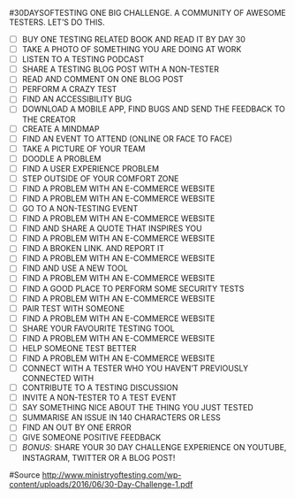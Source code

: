 #30DAYSOFTESTING
ONE BIG CHALLENGE. A COMMUNITY OF AWESOME TESTERS. LET’S DO THIS.


- [ ] BUY ONE TESTING RELATED BOOK AND READ IT BY DAY 30
- [ ] TAKE A PHOTO OF SOMETHING YOU ARE DOING AT WORK
- [ ] LISTEN TO A TESTING PODCAST
- [ ] SHARE A TESTING BLOG POST WITH A NON-TESTER
- [ ]  READ AND COMMENT ON ONE BLOG POST
- [ ] PERFORM A CRAZY TEST
- [ ] FIND AN ACCESSIBILITY BUG
- [ ] DOWNLOAD A MOBILE APP, FIND BUGS AND SEND THE FEEDBACK TO THE CREATOR
- [ ] CREATE A MINDMAP
- [ ] FIND AN EVENT TO ATTEND (ONLINE OR FACE TO FACE)
- [ ] TAKE A PICTURE OF YOUR TEAM
- [ ] DOODLE A PROBLEM
- [ ] FIND A USER EXPERIENCE PROBLEM
- [ ] STEP OUTSIDE OF YOUR COMFORT ZONE
- [ ] FIND A PROBLEM WITH AN E-COMMERCE WEBSITE
- [ ] FIND A PROBLEM WITH AN E-COMMERCE WEBSITE
- [ ] GO TO A NON-TESTING EVENT
- [ ] FIND A PROBLEM WITH AN E-COMMERCE WEBSITE
- [ ] FIND AND SHARE A QUOTE THAT INSPIRES YOU
- [ ] FIND A PROBLEM WITH AN E-COMMERCE WEBSITE
- [ ] FIND A BROKEN LINK. AND REPORT IT
- [ ] FIND A PROBLEM WITH AN E-COMMERCE WEBSITE
- [ ] FIND AND USE A NEW TOOL
- [ ] FIND A PROBLEM WITH AN E-COMMERCE WEBSITE
- [ ] FIND A GOOD PLACE TO PERFORM SOME SECURITY TESTS
- [ ] FIND A PROBLEM WITH AN E-COMMERCE WEBSITE
- [ ] PAIR TEST WITH SOMEONE
- [ ] FIND A PROBLEM WITH AN E-COMMERCE WEBSITE
- [ ] SHARE YOUR FAVOURITE TESTING TOOL
- [ ] FIND A PROBLEM WITH AN E-COMMERCE WEBSITE
- [ ] HELP SOMEONE TEST BETTER
- [ ] FIND A PROBLEM WITH AN E-COMMERCE WEBSITE
- [ ] CONNECT WITH A TESTER WHO YOU HAVEN’T PREVIOUSLY CONNECTED WITH
- [ ] CONTRIBUTE TO A TESTING DISCUSSION
- [ ] INVITE A NON-TESTER TO A TEST EVENT
- [ ] SAY SOMETHING NICE ABOUT THE THING YOU JUST TESTED
- [ ] SUMMARISE AN ISSUE IN 140 CHARACTERS OR LESS
- [ ] FIND AN OUT BY ONE ERROR
- [ ] GIVE SOMEONE POSITIVE FEEDBACK
- [ ] *BONUS*: SHARE YOUR 30 DAY
CHALLENGE EXPERIENCE ON
YOUTUBE, INSTAGRAM,
TWITTER OR A
BLOG POST!

#Source
http://www.ministryoftesting.com/wp-content/uploads/2016/06/30-Day-Challenge-1.pdf

